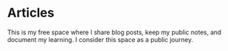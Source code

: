 # Articles

This is my free space where I share blog posts, keep my public notes, and document my learning. I consider this space as a public journey.